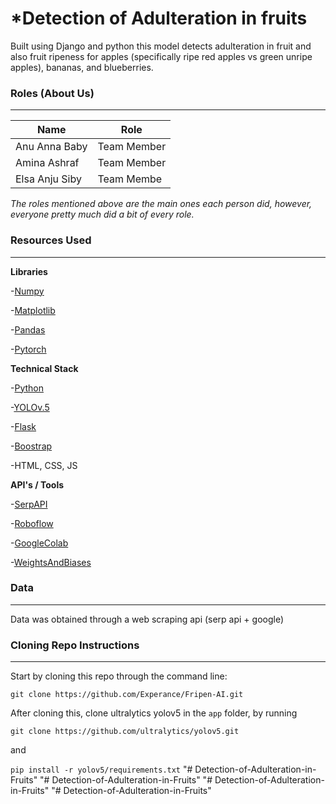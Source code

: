 # *Detection of Adulteration in fruits
Built using Django and python this model detects adulteration in fruit and also fruit ripeness for apples (specifically ripe red apples vs green unripe apples), bananas, and blueberries. 

### Roles (About Us)
***

**Name** | **Role**
---- | ----
Anu Anna Baby | Team Member
Amina Ashraf| Team Member
Elsa Anju Siby| Team Membe

*The roles mentioned above are the main ones each person did, however, everyone pretty much did a bit of every role.*

### Resources Used
***

**Libraries**

-[Numpy](https://numpy.org)

-[Matplotlib](https://matplotlib.org/)

-[Pandas](https://pandas.pydata.org/)

-[Pytorch](https://pytorch.org/)

**Technical Stack**

-[Python](https://python.org)

-[YOLOv.5](https://github.com/ultralytics/yolov5)

-[Flask](https://flask.palletsprojects.com/en/2.1.x/)

-[Boostrap](https://getbootstrap.com/)

-HTML, CSS, JS

**API's / Tools**

-[SerpAPI](https://serpapi.com/dashboard)

-[Roboflow](https://roboflow.com)

-[GoogleColab](https://colab.research.google.com)

-[WeightsAndBiases](https://wandb.ai)


### Data
***

Data was obtained through a web scraping api (serp api + google)

### Cloning Repo Instructions
***

Start by cloning this repo through the command line: 

`git clone https://github.com/Experance/Fripen-AI.git`

After cloning this, clone ultralytics yolov5 in the `app` folder, by running 

`git clone https://github.com/ultralytics/yolov5.git`

and

`pip install -r yolov5/requirements.txt`
"# Detection-of-Adulteration-in-Fruits" 
"# Detection-of-Adulteration-in-Fruits" 
"# Detection-of-Adulteration-in-Fruits" 
"# Detection-of-Adulteration-in-Fruits" 
